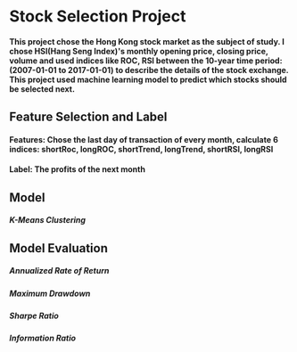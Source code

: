 # Stock Selection Project

#### This project chose the Hong Kong stock market as the subject of study. I chose HSI(Hang Seng Index)'s monthly opening price, closing price, volume and used indices like ROC, RSI between the 10-year time period: (2007-01-01 to 2017-01-01) to describe the details of the stock exchange. This project used machine learning model to predict which stocks should be selected next.

## Feature Selection and Label
#### Features: Chose the last day of transaction of every month, calculate 6 indices: shortRoc, longROC, shortTrend, longTrend, shortRSI, longRSI

#### Label: The profits of the next month

## Model
##### K-Means Clustering

## Model Evaluation
##### Annualized Rate of Return
##### Maximum Drawdown
##### Sharpe Ratio
##### Information Ratio



